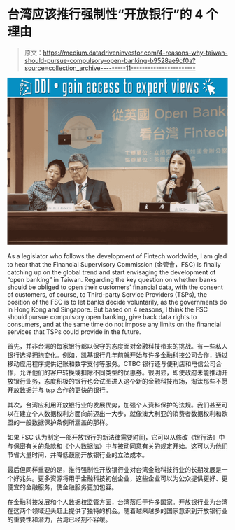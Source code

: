 # 台湾应该推行强制性“开放银行”的 4 个理由

> 原文：<https://medium.datadriveninvestor.com/4-reasons-why-taiwan-should-pursue-compulsory-open-banking-b9528ae9cf0a?source=collection_archive---------11----------------------->

[![](img/95ab3d0ad163f3435ff4d32a790dc986.png)](http://www.track.datadriveninvestor.com/1B9E)![](img/04521d4e050943d87b53278b043d251b.png)

As a legislator who follows the development of Fintech worldwide, I am glad to hear that the Financial Supervisory Commission (金管會，FSC) is finally catching up on the global trend and start envisaging the development of “open banking” in Taiwan. Regarding the key question on whether banks should be obliged to open their customers’ financial data, with the consent of customers, of course, to Third-party Service Providers (TSPs), the position of the FSC is to let banks decide voluntarily, as the governments do in Hong Kong and Singapore. But based on 4 reasons, I think the FSC should pursue compulsory open banking, give back data rights to consumers, and at the same time do not impose any limits on the financial services that TSPs could provide in the future.

首先，并非台湾的每家银行都以保守的态度面对金融科技带来的挑战。有一些私人银行选择拥抱变化。例如，凯基银行几年前就开始与许多金融科技公司合作，通过移动应用程序提供记账和数字支付等服务。CTBC 银行还与便利店和电信公司合作，允许他们的客户转换或扣除不同类型的优惠券。很明显，即使政府未能推动开放银行业务，态度积极的银行也会试图进入这个新的金融科技市场，淘汰那些不愿开放数据并与 tsp 合作的更快的银行。

其次，台湾应利用开放银行业的发展优势，加强个人资料保护的法规。我们甚至可以在建立个人数据权利方面向前迈出一大步，就像澳大利亚的消费者数据权利和欧盟的一般数据保护条例所涵盖的那样。

如果 FSC 认为制定一部开放银行的新法律需要时间，它可以从修改《银行法》中与保密有关的条款和《个人数据法》中与被动同意有关的规定开始。这可以为他们节省大量时间，并降低鼓励开放银行业的立法成本。

最后但同样重要的是，推行强制性开放银行业对台湾金融科技行业的长期发展是一个好兆头。更多资源将用于金融科技初创企业，这些企业可以为公众提供更好、更便宜的金融服务，使金融服务更加包容。

在金融科技发展和个人数据权监管方面，台湾落后于许多国家。开放银行业为台湾在这两个领域迎头赶上提供了独特的机会。随着越来越多的国家意识到开放银行业的重要性和潜力，台湾已经刻不容缓。